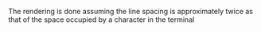 The rendering is done assuming the line spacing is approximately twice as that of the space occupied by a character in the terminal
